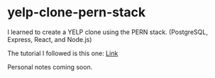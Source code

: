 # yelp-clone-pern-stack

I learned to create a YELP clone using the PERN stack. (PostgreSQL, Express, React, and Node.js)

The tutorial I followed is this one: [Link](https://www.youtube.com/watch?v=J01rYl9T3BU)

Personal notes coming soon.
